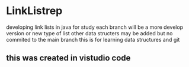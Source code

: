 # LinkListrep
developing link lists in java for study
each branch will be a more develop version or new type of list
other data structers may be added but no commited to the main branch
this is for learning data structures and git

## this was created in vistudio code